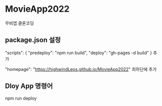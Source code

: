 # MovieApp2022
무비앱 클론코딩

## package.json 설정 
"scripts": {
  "predeploy": "npm run build",
  "deploy": "gh-pages -d build"
}
추가

"homepage": "https://highwindLeos.github.io/MovieApp2022"
최하단에 추가

## Dloy App 명령어
npm run deploy
